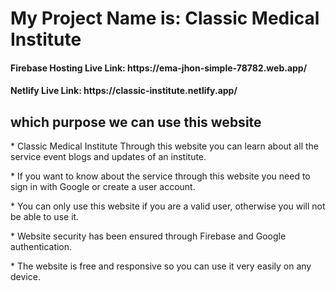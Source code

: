 <h1>My Project Name is: Classic Medical Institute </h1>

<h4>Firebase Hosting Live Link: https://ema-jhon-simple-78782.web.app/</h4>
<h4>Netlify Live Link: https://classic-institute.netlify.app/</h4>

<h2>which purpose we can use this website</h2>
<p>* Classic Medical Institute Through this website you can learn about all the service event blogs and updates of an institute. </p>
<p>* If you want to know about the service through this website you need to sign in with Google or create a user account. </p>
<p>* You can only use this website if you are a valid user, otherwise you will not be able to use it. </p>
<p>* Website security has been ensured through Firebase and Google authentication. </p>
<p>* The website is free and responsive so you can use it very easily on any device. </p>